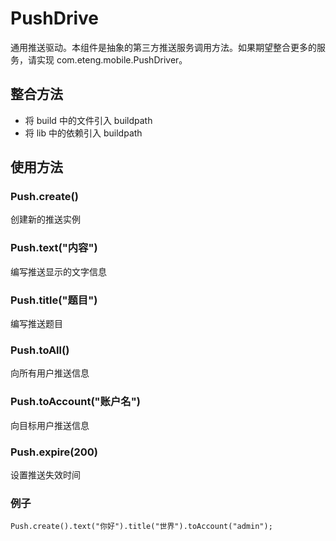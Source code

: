 PushDrive
=========

通用推送驱动。本组件是抽象的第三方推送服务调用方法。如果期望整合更多的服务，请实现 com.eteng.mobile.PushDriver。


整合方法
--------
- 将 build 中的文件引入 buildpath
- 将 lib 中的依赖引入 buildpath


使用方法
---------

### Push.create()
创建新的推送实例

### Push.text("内容")
编写推送显示的文字信息

### Push.title("题目")
编写推送题目

### Push.toAll()
向所有用户推送信息

### Push.toAccount("账户名")
向目标用户推送信息

### Push.expire(200)
设置推送失效时间

### 例子
```
Push.create().text("你好").title("世界").toAccount("admin");
```
